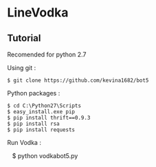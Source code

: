 # LineVodka


Tutorial
------
Recomended for python 2.7

Using git :

    $ git clone https://github.com/kevina1682/bot5

Python packages :

    $ cd C:\Python27\Scripts
	$ easy_install.exe pip
    $ pip install thrift==0.9.3
    $ pip install rsa
    $ pip install requests

Run Vodka :

    $ python vodkabot5.py


